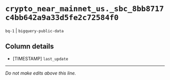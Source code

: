 # `crypto_near_mainnet_us._sbc_8bb8717c4bb642a9a33d5fe2c72584f0`
`bq-1` | `bigquery-public-data`

## Column details
* [TIMESTAMP] `last_update`

-------------------------------------------------------------------------------
*Do not make edits above this line.*
